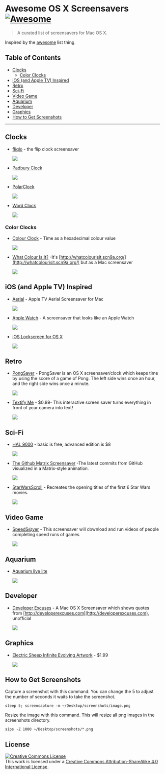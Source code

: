 # Awesome OS X Screensavers [![Awesome](https://cdn.rawgit.com/sindresorhus/awesome/d7305f38d29fed78fa85652e3a63e154dd8e8829/media/badge.svg)](https://github.com/sindresorhus/awesome)

> A curated list of screensavers for Mac OS X.

Inspired by the [awesome](https://github.com/sindresorhus/awesome) list thing.

## Table of Contents

- [Clocks](#clocks)
  - [Color Clocks](#color-clocks)
- [iOS (and Apple TV) Inspired](#ios-and-apple-tv-inspired)
- [Retro](#retro)
- [Sci-Fi](#sci-fi)
- [Video Game](#video-game)
- [Aquarium](#aquarium)
- [Developer](#developer)
- [Graphics](#graphics)
- [How to Get Screenshots](#how-to-get-screenshots)

---

## Clocks

- [fliqlo](http://fliqlo.com/) - the flip clock screensaver

    [![](screenshots/fliqlo.png)](http://fliqlo.com/)

- [Padbury Clock](http://padbury.me/clock/)

    [![](screenshots/padburyClock.png)](http://padbury.me/clock/)

- [PolarClock](http://blog.pixelbreaker.com/polarclock)

    [![](screenshots/polarClock.png)](http://blog.pixelbreaker.com/polarclock)

- [Word Clock](https://www.simonheys.com/wordclock/)

    [![](screenshots/wordClock.png)](https://www.simonheys.com/wordclock/)

### Color Clocks

- [Colour Clock](http://www.clock.lookatjack.com/) - Time as a hexadecimal colour value

    [![](screenshots/colourClock.png)](http://www.clock.lookatjack.com/)

- [What Colour Is It?](https://github.com/Jonic/WhatColourIsIt-ScreenSaver) -It's [http://whatcolourisit.scn9a.org/](http://whatcolourisit.scn9a.org/) but as a Mac screensaver

    [![](screenshots/whatColourIsIt.png)](https://github.com/Jonic/WhatColourIsIt-ScreenSaver)

## iOS (and Apple TV) Inspired

- [Aerial](https://github.com/JohnCoates/Aerial) - Apple TV Aerial Screensaver for Mac

    [![](screenshots/aerial.png)](https://github.com/JohnCoates/Aerial)

- [Apple Watch](http://www.rasmusnielsen.dk/applewatch/) - A screensaver that looks like an Apple Watch

    [![](screenshots/appleWatch.png)](http://www.rasmusnielsen.dk/applewatch/)

- [iOS Lockscreen for OS X](http://littleendiangamestudios.com/project/ios-7-screen-saver/)

    [![](screenshots/iOSLockscreen.png)](http://littleendiangamestudios.com/project/ios-7-screen-saver/)

## Retro

- [PongSaver](http://rogueamoeba.com/freebies/) - PongSaver is an OS X screensaver/clock which keeps time by using the score of a game of Pong. The left side wins once an hour, and the right side wins once a minute.

    [![](screenshots/pongSaver.png)](http://rogueamoeba.com/freebies/)

- [Textify Me](https://itunes.apple.com/us/app/textify-me/id470453599) - $0.99- This interactive screen saver turns everything in front of your camera into text!

    [![](screenshots/textifyMe.png)](https://itunes.apple.com/us/app/textify-me/id470453599)

## Sci-Fi

- [HAL 9000](http://www.halproject.com/) - basic is free, advanced edition is $8

    [![](screenshots/hal9000.png)](http://www.halproject.com/)

- [The Github Matrix Screensaver](https://github.com/winterbe/github-matrix-screensaver) -The latest commits from GitHub visualized in a Matrix-style animation.

    [![](screenshots/githubMatrix.png)](https://github.com/winterbe/github-matrix-screensaver)

- [StarWarsScroll](http://download.cnet.com/StarWarsScroll-Screen-Saver/3000-2257_4-82580.html) - Recreates the opening titles of the first 6 Star Wars movies.

    [![](screenshots/starWarsScroll.png)](http://download.cnet.com/StarWarsScroll-Screen-Saver/3000-2257_4-82580.html)


## Video Game

- [SpeedS@ver](https://github.com/orta/SpeedS-ver) - This screensaver will download and run videos of people completing speed runs of games.

    [![](screenshots/speedS@ver.png)](https://github.com/orta/SpeedS-ver)

## Aquarium

- [Aquarium live lite](https://itunes.apple.com/us/app/aquarium-live-lite-relaxing/id462563503)

    [![](screenshots/aquariumLive.png)](https://itunes.apple.com/us/app/aquarium-live-lite-relaxing/id462563503)

## Developer

- [Developer Excuses](https://github.com/kimar/DeveloperExcuses) - A Mac OS X Screensaver which shows quotes from [http://developerexcuses.com](http://developerexcuses.com), unofficial

    [![](screenshots/developerExcuses.png)](https://github.com/kimar/DeveloperExcuses)

## Graphics

- [Electric Sheep Infinite Evolving Artwork](https://itunes.apple.com/us/app/electric-sheep-infinite-evolving/id444604503) - $1.99

    [![](screenshots/electricSheep.png)](https://itunes.apple.com/us/app/electric-sheep-infinite-evolving/id444604503)

## How to Get Screenshots

Capture a screenshot with this command. You can change the 5 to adjust the number of seconds it waits to take the screenshot.

```
sleep 5; screencapture -m ~/Desktop/screenshots/image.png
```

Resize the image with this command. This will resize all png images in the screenshots directory.

```
sips -Z 1000 ~/Desktop/screenshots/*.png
```

## License

<a rel="license" href="http://creativecommons.org/licenses/by-sa/4.0/"><img alt="Creative Commons License" style="border-width:0" src="https://i.creativecommons.org/l/by-sa/4.0/88x31.png" /></a><br />This work is licensed under a <a rel="license" href="http://creativecommons.org/licenses/by-sa/4.0/">Creative Commons Attribution-ShareAlike 4.0 International License</a>.
